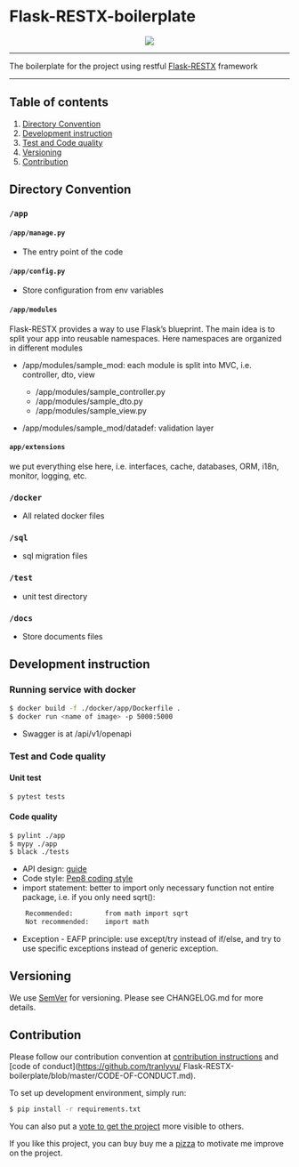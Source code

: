 # **Flask-RESTX-boilerplate**

<p align="center">
	<a href="https://saythanks.io/to/vutransingapore"><img src="https://img.shields.io/badge/Say%20Thanks-!-1EAEDB.svg"></a>
</p>


---
The boilerplate for the project using restful [Flask-RESTX](https://flask-restx.readthedocs.io/en/latest/) framework

---
Table of contents
---

1. [Directory Convention](#Directory-Convention)
2. [Development instruction](#Development-instruction) 
3. [Test and Code quality](#Test-and-Code-quality)
4. [Versioning](#Versioning)
5. [Contribution](#Contribution)


Directory Convention
---

### `/app`

#### `/app/manage.py`

- The entry point of the code

#### `/app/config.py`

- Store configuration from env variables

#### `/app/modules`

Flask-RESTX provides a way to use Flask’s blueprint. The main idea is to split your app into reusable namespaces. Here namespaces are organized in different modules

- /app/modules/sample_mod:  each module is split into MVC, i.e. controller, dto, view
	- /app/modules/sample_controller.py
	- /app/modules/sample_dto.py
	- /app/modules/sample_view.py

- /app/modules/sample_mod/datadef: validation layer
		
#### `app/extensions` 

we put everything else here, i.e. interfaces, cache, databases, ORM, i18n, monitor, logging, etc.


### `/docker`

- All related docker files


### `/sql`

- sql migration files

### `/test`

- unit test directory

### `/docs`

- Store documents files


Development instruction
---

### Running service with docker

```bash
$ docker build -f ./docker/app/Dockerfile .
$ docker run <name of image> -p 5000:5000
```

- Swagger is at /api/v1/openapi

### Test and Code quality

#### Unit test

```bash
$ pytest tests
```

#### Code quality

```bash
$ pylint ./app
$ mypy ./app
$ black ./tests
```

- API design: [guide](https://stackoverflow.blog/2020/03/02/best-practices-for-rest-api-design)
- Code style: [Pep8 coding style](https://peps.python.org/pep-0008/)
- import statement: better to import only necessary function not entire package, i.e. if you only need sqrt():
```bash
	Recommended:  		from math import sqrt
	Not recommended:  	import math
```
- Exception - EAFP principle: use except/try instead of if/else, and try to use specific exceptions instead of generic exception.


Versioning
---
We use [SemVer](http://semver.org/) for versioning. Please see CHANGELOG.md for more details.


Contribution
---

Please follow our contribution convention at [contribution instructions](https://github.com/tranlyvu/Flask-RESTX-boilerplate/blob/master/CONTRIBUTING.md) and [code of conduct](https://github.com/tranlyvu/
Flask-RESTX-boilerplate/blob/master/CODE-OF-CONDUCT.md).

To set up development environment, simply run:

```bash
$ pip install -r requirements.txt
```


You can also put a [vote to get the project](https://github.com/vinta/awesome-python/pull/2104) more visible to others.


If you like this project, you can buy buy me a [pizza](https://www.buymeacoffee.com/tranlv) to motivate me improve on the project.
